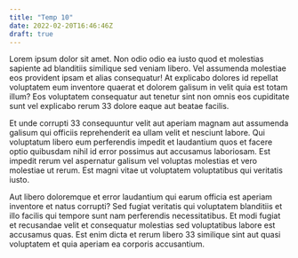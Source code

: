 ```yaml
---
title: "Temp 10"
date: 2022-02-20T16:46:46Z
draft: true
---
```


Lorem ipsum dolor sit amet. Non odio odio ea iusto quod et molestias sapiente ad blanditiis similique sed veniam libero. Vel assumenda molestiae eos provident ipsam et alias consequatur! At explicabo dolores id repellat voluptatem eum inventore quaerat et dolorem galisum in velit quia est totam illum? Eos voluptatem consequatur aut tenetur sint non omnis  eos cupiditate sunt vel explicabo rerum 33 dolore eaque aut beatae facilis.

Et unde corrupti 33 consequuntur velit aut aperiam magnam aut assumenda galisum qui officiis reprehenderit ea ullam velit et nesciunt labore. Qui voluptatum libero eum perferendis impedit et laudantium quos et facere optio  quibusdam nihil id error possimus aut accusamus laboriosam. Est impedit rerum vel aspernatur galisum vel voluptas molestias et vero molestiae ut  rerum. Est magni vitae ut voluptatem voluptatibus qui veritatis iusto.

Aut libero doloremque et error laudantium qui earum officia est aperiam inventore et natus corrupti? Sed fugiat veritatis qui voluptatem blanditiis et illo facilis qui tempore sunt nam perferendis necessitatibus. Et modi fugiat et recusandae velit et consequatur molestias sed voluptatibus labore est accusamus quas. Est enim dicta et rerum libero 33 similique sint aut quasi voluptatem et quia aperiam ea corporis accusantium.
